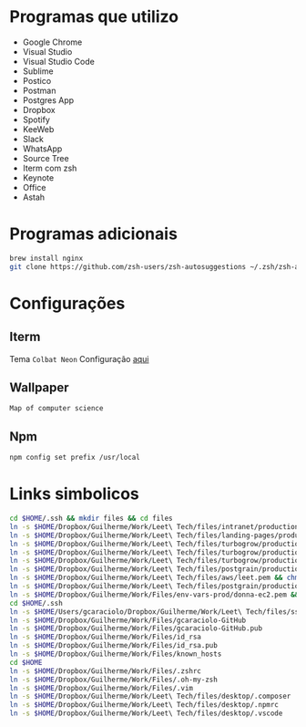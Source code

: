 # Programas que utilizo

* Google Chrome
* Visual Studio
* Visual Studio Code
* Sublime
* Postico
* Postman
* Postgres App
* Dropbox
* Spotify
* KeeWeb
* Slack
* WhatsApp
* Source Tree
* Iterm com zsh
* Keynote
* Office
* Astah

# Programas adicionais

```sh
brew install nginx
git clone https://github.com/zsh-users/zsh-autosuggestions ~/.zsh/zsh-autosuggestions
```

# Configurações

## Iterm
Tema `Colbat Neon`
Configuração [aqui](./iterm-profile.json)

## Wallpaper
`Map of computer science`

## Npm
```sh
npm config set prefix /usr/local
```

# Links simbolicos

```sh
cd $HOME/.ssh && mkdir files && cd files
ln -s $HOME/Dropbox/Guilherme/Work/Leet\ Tech/files/intranet/production/aws/intranet.pem && chmod 400 intranet.pem
ln -s $HOME/Dropbox/Guilherme/Work/Leet\ Tech/files/landing-pages/production/aws/landing_pages.pem && chmod 400 landing_pages.pem
ln -s $HOME/Dropbox/Guilherme/Work/Leet\ Tech/files/turbogrow/production/aws/turbogram.pem && chmod 400 turbogram.pem
ln -s $HOME/Dropbox/Guilherme/Work/Leet\ Tech/files/turbogrow/production/aws/turbogram_operations.pem && chmod 400 turbogram_operations.pem
ln -s $HOME/Dropbox/Guilherme/Work/Leet\ Tech/files/turbogrow/production/aws/turbogram_redis.pem && chmod 400 turbogram_redis.pem
ln -s $HOME/Dropbox/Guilherme/Work/Leet\ Tech/files/postgrain/production/aws/instamizer.pem && chmod 400 instamizer.pem
ln -s $HOME/Dropbox/Guilherme/Work/Leet\ Tech/files/aws/leet.pem && chmod 400 leet.pem
ln -s $HOME/Dropbox/Guilherme/Work/Leet\ Tech/files/postgrain/production/aws/postgrain.pem && chmod 400 postgrain.pem
ln -s $HOME/Dropbox/Guilherme/Work/Files/env-vars-prod/donna-ec2.pem && chmod 400 donna-ec2.pem
cd $HOME/.ssh
ln -s $HOME/Users/gcaraciolo/Dropbox/Guilherme/Work/Leet\ Tech/files/ssh/config
ln -s $HOME/Dropbox/Guilherme/Work/Files/gcaraciolo-GitHub
ln -s $HOME/Dropbox/Guilherme/Work/Files/gcaraciolo-GitHub.pub
ln -s $HOME/Dropbox/Guilherme/Work/Files/id_rsa
ln -s $HOME/Dropbox/Guilherme/Work/Files/id_rsa.pub
ln -s $HOME/Dropbox/Guilherme/Work/Files/known_hosts
cd $HOME
ln -s $HOME/Dropbox/Guilherme/Work/Files/.zshrc
ln -s $HOME/Dropbox/Guilherme/Work/Files/.oh-my-zsh
ln -s $HOME/Dropbox/Guilherme/Work/Files/.vim
ln -s $HOME/Dropbox/Guilherme/Work/Leet\ Tech/files/desktop/.composer
ln -s $HOME/Dropbox/Guilherme/Work/Leet\ Tech/files/desktop/.npmrc
ln -s $HOME/Dropbox/Guilherme/Work/Leet\ Tech/files/desktop/.vscode
```
